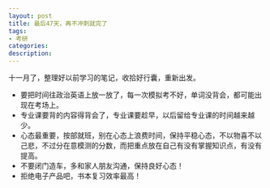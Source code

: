 ```yaml
---
layout: post
title: 最后47天，再不冲刺就完了
tags:
- 考研
categories:
description:
---
```


十一月了，整理好以前学习的笔记，收拾好行囊，重新出发。

* 要把时间往政治英语上放一放了，每一次模拟考不好，单词没背会，都可能出现在考场上。
* 专业课要背的内容得背会了，专业课要趁早，以后留给专业课的时间越来越少。
* 心态最重要，按部就班，别在心态上浪费时间，保持平稳心态，不以物喜不以己悲，不过分在意模测的分数，而把重点放在自己有没有掌握知识点，有没有提高。
* 不要闭门造车，多和家人朋友沟通，保持良好心态！
* 拒绝电子产品吧，书本复习效率最高！
